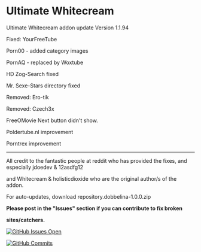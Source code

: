 # Ultimate Whitecream
Ultimate Whitecream addon update	Version 1.1.94

Fixed: YourFreeTube

Porn00 - added category images

PornAQ - replaced by Woxtube

HD Zog-Search fixed

Mr. Sexe-Stars directory fixed

Removed: Ero-tik

Removed: Czech3x

FreeOMovie Next button didn't show.

Poldertube.nl improvement

Porntrex improvement

---
All credit to the fantastic people at reddit who has provided the fixes, and especially jdoedev & 12asdfg12


and Whitecream & holisticdioxide who are the original author/s of the addon.

For auto-updates, download repository.dobbelina-1.0.0.zip

**Please post in the "Issues" section if you can contribute to fix broken**

**sites/catchers.**

[![GitHub Issues Open](https://github-basic-badges.herokuapp.com/issues/dobbelina/repository.dobbelina.svg)]()

[![GitHub Commits](https://github-basic-badges.herokuapp.com/commits/dobbelina/repository.dobbelina.svg)]()
